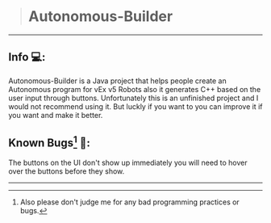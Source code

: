 > # Autonomous-Builder

---

## Info 💻:
Autonomous-Builder is a Java project that helps people create
an Autonomous program for vEx v5 Robots also it generates C++ based on 
the user input through buttons. Unfortunately this is an unfinished
project and I would not recommend using it. But luckly if you
want to you can improve it if you want and make it better.

## Known Bugs[^1] 🐜:
The buttons on the UI don't show up immediately you will need
to hover over the buttons before they show.

---

[^1]: Also please don't judge me for any bad programming practices
or bugs.

